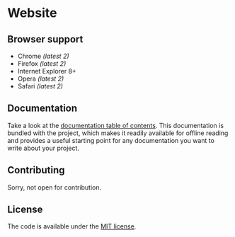 # Website

## Browser support

* Chrome *(latest 2)*
* Firefox *(latest 2)*
* Internet Explorer 8+
* Opera *(latest 2)*
* Safari *(latest 2)*


## Documentation

Take a look at the [documentation table of contents](dist/doc/TOC.md).
This documentation is bundled with the project, which makes it readily
available for offline reading and provides a useful starting point for
any documentation you want to write about your project.


## Contributing

Sorry, not open for contribution.


## License

The code is available under the [MIT license](LICENSE.txt).
